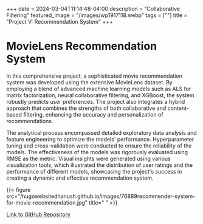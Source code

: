 +++
date = 2024-03-04T11:14:48-04:00
description = "Collaborative Filtering"
featured_image = "/images/wp1917118.webp"
tags = [""]
title = "Project V: Recommendation System"
+++

# MovieLens Recommendation System

In this comprehensive project, a sophisticated movie recommendation system was developed using the extensive MovieLens dataset. By employing a blend of advanced machine learning models such as ALS for matrix factorization, neural collaborative filtering, and XGBoost, the system robustly predicts user preferences. The project also integrates a hybrid approach that combines the strengths of both collaborative and content-based filtering, enhancing the accuracy and personalization of recommendations.

The analytical process encompassed detailed exploratory data analysis and feature engineering to optimize the models' performance. Hyperparameter tuning and cross-validation were conducted to ensure the reliability of the models. The effectiveness of the models was rigorously evaluated using RMSE as the metric. Visual insights were generated using various visualization tools, which illustrated the distribution of user ratings and the performance of different models, showcasing the project's success in creating a dynamic and effective recommendation system.

{{< figure src="/hugowebsitedhanush.github.io/images/76889recommender-system-for-movie-recommendation.jpg" title=" " >}}

[Link to GitHub Repository](https://github.com/DhanushAnegondi/Recommendation-System/tree/main/Recommendation%20System)
